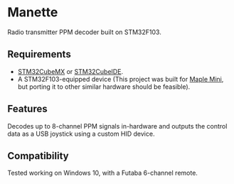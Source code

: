 # Manette
Radio transmitter PPM decoder built on STM32F103.

## Requirements
- [STM32CubeMX](https://www.st.com/en/development-tools/stm32cubemx.html) or [STM32CubeIDE](https://www.st.com/en/development-tools/stm32cubeide.html).
- A STM32F103-equipped device (This project was built for [Maple Mini](https://github.com/leaflabs/maplemini), but porting it to other similar hardware should be feasible).

## Features
Decodes up to 8-channel PPM signals in-hardware and outputs the control data as a USB joystick using a custom HID device.

## Compatibility
Tested working on Windows 10, with a Futaba 6-channel remote.
